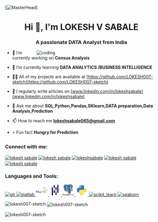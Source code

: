 [![MasterHead](https://user-images.githubusercontent.com/95478989/198955082-6e78ebb5-e1e4-49f9-8d32-6e5af3984dcd.gif)]
<h1 align="center">Hi 👋, I'm LOKESH V SABALE</h1>
<h3 align="center">A passionate DATA Analyst from India</h3>
<img align ="right" alt="coding" width="400" src="https://cdn.dribbble.com/users/1162077/screenshots/3848914/programmer.gif">

- 🔭 I’m currently working on **Census Analysis**

- 🌱 I’m currently learning **DATA ANALYTICS /BUSINESS INTELLIGENCE**

- 👨‍💻 All of my projects are available at [https://github.com/LOKESH007-sketch](https://github.com/LOKESH007-sketch)

- 📝 I regularly write articles on [www.linkedin.com/in/lokeshsabale](www.linkedin.com/in/lokeshsabale)

- 💬 Ask me about **SQL,Python,Pandas,SKlearn,DATA preparation,Data Analysis,Prediction**

- 📫 How to reach me **lokeshsabale065@gmail.com**

- ⚡ Fun fact **Hungry for Prediction**

<h3 align="left">Connect with me:</h3>
<p align="left">
<a href="https://twitter.com/lokesh sabale" target="blank"><img align="center" src="https://raw.githubusercontent.com/rahuldkjain/github-profile-readme-generator/master/src/images/icons/Social/twitter.svg" alt="lokesh sabale" height="30" width="40" /></a>
<a href="https://linkedin.com/in/lokesh sabale" target="blank"><img align="center" src="https://raw.githubusercontent.com/rahuldkjain/github-profile-readme-generator/master/src/images/icons/Social/linked-in-alt.svg" alt="lokesh sabale" height="30" width="40" /></a>
<a href="https://kaggle.com/lokeshsabale" target="blank"><img align="center" src="https://raw.githubusercontent.com/rahuldkjain/github-profile-readme-generator/master/src/images/icons/Social/kaggle.svg" alt="lokeshsabale" height="30" width="40" /></a>
<a href="https://fb.com/lokesh sabale" target="blank"><img align="center" src="https://raw.githubusercontent.com/rahuldkjain/github-profile-readme-generator/master/src/images/icons/Social/facebook.svg" alt="lokesh sabale" height="30" width="40" /></a>
<a href="https://instagram.com/lokesh sabale" target="blank"><img align="center" src="https://raw.githubusercontent.com/rahuldkjain/github-profile-readme-generator/master/src/images/icons/Social/instagram.svg" alt="lokesh sabale" height="30" width="40" /></a>
</p>

<h3 align="left">Languages and Tools:</h3>
<p align="left"> <a href="https://git-scm.com/" target="_blank" rel="noreferrer"> <img src="https://www.vectorlogo.zone/logos/git-scm/git-scm-icon.svg" alt="git" width="40" height="40"/> </a> <a href="https://www.mathworks.com/" target="_blank" rel="noreferrer"> <img src="https://upload.wikimedia.org/wikipedia/commons/2/21/Matlab_Logo.png" alt="matlab" width="40" height="40"/> </a> <a href="https://www.mysql.com/" target="_blank" rel="noreferrer"> <img src="https://raw.githubusercontent.com/devicons/devicon/master/icons/mysql/mysql-original-wordmark.svg" alt="mysql" width="40" height="40"/> </a> <a href="https://pandas.pydata.org/" target="_blank" rel="noreferrer"> <img src="https://raw.githubusercontent.com/devicons/devicon/2ae2a900d2f041da66e950e4d48052658d850630/icons/pandas/pandas-original.svg" alt="pandas" width="40" height="40"/> </a> <a href="https://www.postgresql.org" target="_blank" rel="noreferrer"> <img src="https://raw.githubusercontent.com/devicons/devicon/master/icons/postgresql/postgresql-original-wordmark.svg" alt="postgresql" width="40" height="40"/> </a> <a href="https://www.python.org" target="_blank" rel="noreferrer"> <img src="https://raw.githubusercontent.com/devicons/devicon/master/icons/python/python-original.svg" alt="python" width="40" height="40"/> </a> <a href="https://scikit-learn.org/" target="_blank" rel="noreferrer"> <img src="https://upload.wikimedia.org/wikipedia/commons/0/05/Scikit_learn_logo_small.svg" alt="scikit_learn" width="40" height="40"/> </a> <a href="https://seaborn.pydata.org/" target="_blank" rel="noreferrer"> <img src="https://seaborn.pydata.org/_images/logo-mark-lightbg.svg" alt="seaborn" width="40" height="40"/> </a> </p>

<p><img align="left" src="https://github-readme-stats.vercel.app/api/top-langs?username=lokesh007-sketch&show_icons=true&locale=en&layout=compact" alt="lokesh007-sketch" /></p>

<p>&nbsp;<img align="center" src="https://github-readme-stats.vercel.app/api?username=lokesh007-sketch&show_icons=true&locale=en" alt="lokesh007-sketch" /></p>

<p><img align="center" src="https://github-readme-streak-stats.herokuapp.com/?user=lokesh007-sketch&" alt="lokesh007-sketch" /></p>
